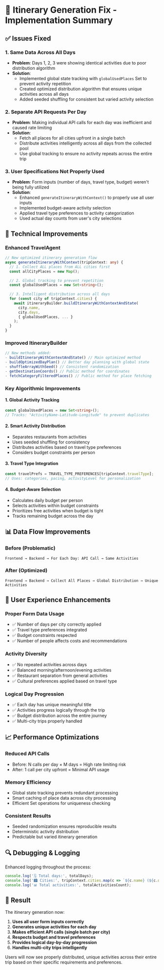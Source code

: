 # 🎯 Itinerary Generation Fix - Implementation Summary

## ✅ Issues Fixed

### 1. **Same Data Across All Days**
- **Problem**: Days 1, 2, 3 were showing identical activities due to poor distribution algorithm
- **Solution**: 
  - Implemented global state tracking with `globalUsedPlaces` Set to prevent activity repetition
  - Created optimized distribution algorithm that ensures unique activities across all days
  - Added seeded shuffling for consistent but varied activity selection

### 2. **Separate API Requests Per Day**
- **Problem**: Making individual API calls for each day was inefficient and caused rate limiting
- **Solution**:
  - Fetch all places for all cities upfront in a single batch
  - Distribute activities intelligently across all days from the collected pool
  - Use global tracking to ensure no activity repeats across the entire trip

### 3. **User Specifications Not Properly Used**
- **Problem**: Form inputs (number of days, travel type, budget) weren't being fully utilized
- **Solution**:
  - Enhanced `generateItineraryWithContext()` to properly use all user inputs
  - Implemented budget-aware activity selection
  - Applied travel type preferences to activity categorization
  - Used actual day counts from user's city selections

## 🔧 Technical Improvements

### **Enhanced TravelAgent**
```typescript
// New optimized itinerary generation flow
async generateItineraryWithContext(tripContext: any) {
  // 1. Collect ALL places from ALL cities first
  const allCityPlaces = new Map();
  
  // 2. Global tracking to prevent repetition
  const globalUsedPlaces = new Set<string>();
  
  // 3. Intelligent distribution across all days
  for (const city of tripContext.cities) {
    await itineraryBuilder.buildItineraryWithContextAndState(
      city.name,
      city.days,
      { globalUsedPlaces, ... }
    );
  }
}
```

### **Improved ItineraryBuilder**
```typescript
// New methods added:
- buildItineraryWithContextAndState() // Main optimized method
- buildOptimizedDayPlan() // Better day planning with global state
- shuffleArrayWithSeed() // Consistent randomization
- getDestinationCoords() // Public method for coordinates
- fetchCategoryFilteredPlaces() // Public method for place fetching
```

### **Key Algorithmic Improvements**

#### **1. Global Activity Tracking**
```typescript
const globalUsedPlaces = new Set<string>();
// Tracks: "ActivityName-Latitude-Longitude" to prevent duplicates
```

#### **2. Smart Activity Distribution**
- Separates restaurants from activities
- Uses seeded shuffling for consistency
- Distributes activities based on travel type preferences
- Considers budget constraints per person

#### **3. Travel Type Integration**
```typescript
const travelPrefs = TRAVEL_TYPE_PREFERENCES[tripContext.travelType];
// Uses: categories, pacing, activityLevel for personalization
```

#### **4. Budget-Aware Selection**
- Calculates daily budget per person
- Selects activities within budget constraints
- Prioritizes free activities when budget is tight
- Tracks remaining budget across the day

## 📊 Data Flow Improvements

### **Before (Problematic)**
```
Frontend → Backend → For Each Day: API Call → Same Activities
```

### **After (Optimized)**
```
Frontend → Backend → Collect All Places → Global Distribution → Unique Activities
```

## 🎯 User Experience Enhancements

### **Proper Form Data Usage**
- ✅ Number of days per city correctly applied
- ✅ Travel type preferences integrated
- ✅ Budget constraints respected
- ✅ Number of people affects costs and recommendations

### **Activity Diversity**
- ✅ No repeated activities across days
- ✅ Balanced morning/afternoon/evening activities
- ✅ Restaurant separation from general activities
- ✅ Cultural preferences applied based on travel type

### **Logical Day Progression**
- ✅ Each day has unique meaningful title
- ✅ Activities progress logically through the trip
- ✅ Budget distribution across the entire journey
- ✅ Multi-city trips properly handled

## 📈 Performance Optimizations

### **Reduced API Calls**
- Before: N calls per day × M days = High rate limiting risk
- After: 1 call per city upfront = Minimal API usage

### **Memory Efficiency**
- Global state tracking prevents redundant processing
- Smart caching of place data across city processing
- Efficient Set operations for uniqueness checking

### **Consistent Results**
- Seeded randomization ensures reproducible results
- Deterministic activity distribution
- Predictable but varied itinerary generation

## 🔍 Debugging & Logging

Enhanced logging throughout the process:
```typescript
console.log('🗓️ Total days:', totalDays);
console.log('🏙️ Cities:', tripContext.cities.map(c => `${c.name} (${c.days} days)`));
console.log('📊 Total activities:', totalActivitiesCount);
```

## 🚀 Result

The itinerary generation now:
1. **Uses all user form inputs correctly**
2. **Generates unique activities for each day**
3. **Makes efficient API calls (single batch per city)**
4. **Respects budget and travel preferences**
5. **Provides logical day-by-day progression**
6. **Handles multi-city trips intelligently**

Users will now see properly distributed, unique activities across their entire trip based on their specific requirements and preferences.